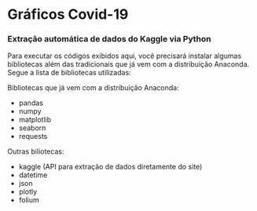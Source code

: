 # Gráficos Covid-19
### Extração automática de dados do Kaggle via Python

Para executar os códigos exibidos aqui, você precisará instalar algumas bibliotecas além das tradicionais que já vem com a
distribuição Anaconda.
Segue a lista de bibliotecas utilizadas:

Bibliotecas que já vem com a distribuição Anaconda:

- pandas
- numpy
- matplotlib
- seaborn
- requests 


Outras biliotecas:

- kaggle (API para extração de dados diretamente do site)
- datetime
- json
- plotly
- folium